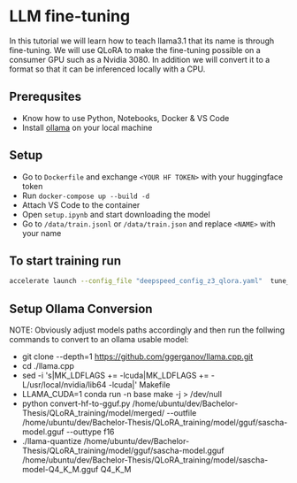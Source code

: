 # LLM fine-tuning

In this tutorial we will learn how to teach llama3.1 that its name is <INSERT YOUR NAME HERE> through fine-tuning. We will use QLoRA to make the fine-tuning possible on a consumer GPU such as a Nvidia 3080. In addition we will convert it to a format so that it can be inferenced locally with a CPU.

## Prerequsites
- Know how to use Python, Notebooks, Docker & VS Code
- Install [ollama](https://ollama.com/) on your local machine

## Setup
- Go to `Dockerfile` and exchange `<YOUR HF TOKEN>` with your huggingface token
- Run `docker-compose up --build -d`
- Attach VS Code to the container
- Open `setup.ipynb` and start downloading the model
- Go to `/data/train.jsonl` or `/data/train.json` and replace ``<NAME>`` with your name

## To start training run
``` bash
accelerate launch --config_file "deepspeed_config_z3_qlora.yaml"  tune_sft.py
```



## Setup Ollama Conversion

NOTE: Obviously adjust models paths accordingly and then run the follwing commands to convert to an ollama usable model:

- git clone --depth=1 https://github.com/ggerganov/llama.cpp.git
- cd ./llama.cpp
- sed -i 's|MK_LDFLAGS   += -lcuda|MK_LDFLAGS   += -L/usr/local/nvidia/lib64 -lcuda|' Makefile
- LLAMA_CUDA=1 conda run -n base make -j > /dev/null
- python convert-hf-to-gguf.py /home/ubuntu/dev/Bachelor-Thesis/QLoRA_training/model/merged/ --outfile /home/ubuntu/dev/Bachelor-Thesis/QLoRA_training/model/gguf/sascha-model.gguf --outtype f16
- ./llama-quantize /home/ubuntu/dev/Bachelor-Thesis/QLoRA_training/model/gguf/sascha-model.gguf /home/ubuntu/dev/Bachelor-Thesis/QLoRA_training/model/sascha-model-Q4_K_M.gguf Q4_K_M